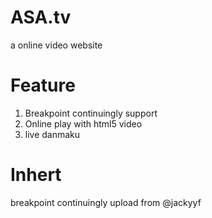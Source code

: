 ASA.tv
===============

a online video website

Feature
===============
1. Breakpoint continuingly support
2. Online play with html5 video
3. live danmaku

Inhert
===============
breakpoint continuingly upload from @jackyyf
